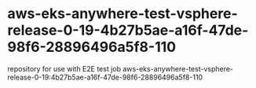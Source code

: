 # aws-eks-anywhere-test-vsphere-release-0-19-4b27b5ae-a16f-47de-98f6-28896496a5f8-110
repository for use with E2E test job aws-eks-anywhere-test-vsphere-release-0-19:4b27b5ae-a16f-47de-98f6-28896496a5f8-110
